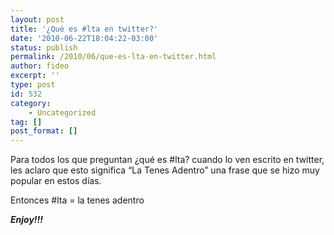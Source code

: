 ```yaml
---
layout: post
title: '¿Qué es #lta en twitter?'
date: '2010-06-22T18:04:22-03:00'
status: publish
permalink: /2010/06/que-es-lta-en-twitter.html
author: fideo
excerpt: ''
type: post
id: 532
category:
    - Uncategorized
tag: []
post_format: []
---
```

Para todos los que preguntan ¿qué es #lta? cuando lo ven escrito en twitter, les aclaro que esto significa “La Tenes Adentro” una frase que se hizo muy popular en estos días.

Entonces #lta = la tenes adentro

***Enjoy!!!***
